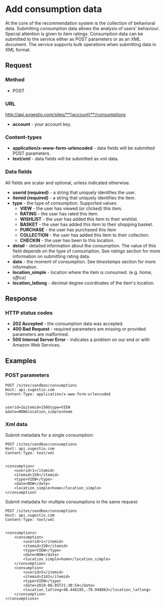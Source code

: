 # Add consumption data

At the core of the recommendation system is the collection of behavioral data. Submitting consumption data allows the analysis of users' behaviour. Special attention is given to item ratings. Consumption data can be submitted to the service either as POST parameters or as an XML document. The service supports bulk operations when submitting data in XML format.

## Request

### Method

* POST

### URL

http://api.sugestio.com/sites/**{account}**/consumptions

* **account** - your account key.

### Content-types

* **application/x-www-form-urlencoded** - data fields will be submitted POST parameters.
* **text/xml** - data fields will be submitted as xml data. 

### Data fields

All fields are scalar and optional, unless indicated otherwise.

* **userid (required)** - a string that uniquely identifies the user.
* **itemid (required)** - a string that uniquely identifies the item.
* **type** - the type of consumption. Supported values:
	* **VIEW** - the user has viewed (or clicked) this item.
	* **RATING** - the user has rated this item.
	* **WISHLIST** - the user has added this item to their wishlist.
	* **BASKET** - the user has added this item to their shopping basket.
	* **PURCHASE** - the user has purchased this item
	* **COLLECTION** - the user has added this item to their collection.
	* **CHECKIN** - the user has been to this location.
* **detail** - detailed information about the consumption. The value of this field depends on the type of consumption. See *ratings* section for more information on submitting rating data.
* **date** - the moment of consumption. See *timestamps* section for more information.
* **location_simple** - location where the item is consumed. (e.g. *home*, *office*)
* **location_latlong** - decimal degree coordinates of the item's location.

## Response

### HTTP status codes

* **202 Accepted** - the consumption data was accepted.
* **400 Bad Request** - required parameters are missing or provided parameters are malformed.
* **500 Internal Server Error** - indicates a problem on our end or with Amazon Web Services.

## Examples

### POST parameters

	POST /sites/sandbox/consumptions
	Host: api.sugestio.com		
	Content-Type: application/x-www-form-urlencoded	

	
	userid=1&itemid=150&type=VIEW
	&date=NOW&location_simple=home	

### Xml data

Submit metadata for a single consumption:

	POST /sites/sandbox/consumptions
	Host: api.sugestio.com		
	Content-Type: text/xml

	
	<consumption>
		<userid>1</itemid>
		<itemid>150</itemid>
		<type>VIEW</type>		
		<date>NOW</date>		
		<location_simple>home</location_simple>
	</consumption>
	

Submit metadata for multiple consumptions in the same request:

	POST /sites/sandbox/consumptions
	Host: api.sugestio.com		
	Content-Type: text/xml
	

	<consumptions>
		<consumption>
			<userid>1</itemid>
			<itemid>150</itemid>
			<type>VIEW</type>		
			<date>NOW</date>		
			<location_simple>home</location_simple>
		</consumption>
		<consumption>
			<userid>5</itemid>
			<itemid>2142</itemid>
			<type>VIEW</type>		
			<date>2010-08-05T21:30:54</date>		
			<location_latlong>40.446195,-79.948862</location_latlong>
		</consumption>
	</consumptions>